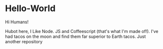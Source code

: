 # Hello-World

Hi Humans!

Hubot here, I Like Node. JS and Coffeescript (that's what I'm made of!).
I've had tacos on the moon and find them far superior to Earth tacos.
Just another repository
